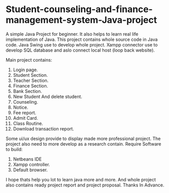 # Student-counseling-and-finance-management-system-Java-project
A simple Java Project for beginner. It also helps to learn real life implementation of Java. 
This project contains whole source code in Java code.
Java Swing use to develop whole project.
Xampp connector use to develop SQL database and aslo connect local host (loop back website).


Main project contains:
1. Login page.
2. Student Section.
3. Teacher Section.
4. Finance Section.
5. Bank Section.
6. New Student And delete student.
7. Counseling.
8. Notice.
9. Fee report.
10. Admit Card.
11. Class Routine.
12. Download transaction report.


Some  ui/ux design provide to display made more professional project. The project also need to more develop as a research contain.
Require Software to build:
1. Netbeans IDE
2. Xampp controller.
3. Default browser.


I hope thats help you lot to learn java more and more. And whole project also contains ready project report and project proposal.
Thanks In Advance.
